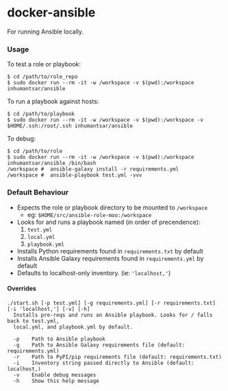 # docker-ansible

For running Ansible locally.

### Usage

To test a role or playbook:
```
$ cd /path/to/role_repo
$ sudo docker run --rm -it -w /workspace -v $(pwd):/workspace inhumantsar/ansible
```

To run a playbook against hosts:
```
$ cd /path/to/playbook
$ sudo docker run --rm -it -w /workspace -v $(pwd):/workspace -v $HOME/.ssh:/root/.ssh inhumantsar/ansible
```

To debug:
```
$ cd /path/to/role
$ sudo docker run --rm -it -w /workspace -v $(pwd):/workspace inhumantsar/ansible /bin/bash
/workspace #  ansible-galaxy install -r requirements.yml
/workspace #  ansible-playbook test.yml -vvv
```

### Default Behaviour
* Expects the role or playbook directory to be mounted to `/workspace` 
  * eg: `$HOME/src/ansible-role-moo:/workspace`
* Looks for and runs a playbook named (in order of precendence): 
  1. `test.yml`
  2. `local.yml`
  3. `playbook.yml`
* Installs Python requirements found in `requirements.txt` by default
* Installs Ansible Galaxy requirements found in `requirements.yml` by default
* Defaults to localhost-only inventory. (ie: `'localhost,'`)


#### Overrides
```
./start.sh [-p test.yml] [-g requirements.yml] [-r requirements.txt] [-i 'localhost,'] [-v] [-h]
  Installs pre-reqs and runs an Ansible playbook. Looks for / falls back to test.yml,
  local.yml, and playbook.yml by default.

  -p    Path to Ansible playbook
  -g    Path to Ansible Galaxy requirements file (default: requirements.yml)
  -r    Path to PyPI/pip requirements file (default: requirements.txt)
  -i    Inventory string passed directly to Ansible (default: localhost,)
  -v    Enable debug messages
  -h    Show this help message
```
